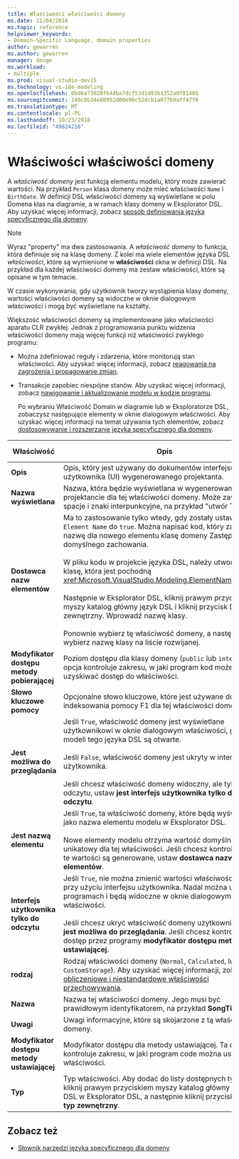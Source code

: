 ```yaml
---
title: Właściwości właściwości domeny
ms.date: 11/04/2016
ms.topic: reference
helpviewer_keywords:
- Domain-Specific Language, domain properties
author: gewarren
ms.author: gewarren
manager: douge
ms.workload:
- multiple
ms.prod: visual-studio-dev15
ms.technology: vs-ide-modeling
ms.openlocfilehash: 0bd6a73028f644ba7dcf53d1d83b1352a0f81405
ms.sourcegitcommit: 240c8b34e80952d00e90c52dcb1a077b9aff47f6
ms.translationtype: MT
ms.contentlocale: pl-PL
ms.lasthandoff: 10/23/2018
ms.locfileid: "49824216"
---
```

# <a name="properties-of-domain-properties"></a>Właściwości właściwości domeny
A *właściwość domeny* jest funkcją elementu modelu, który może zawierać wartości. Na przykład `Person` klasa domeny może mieć właściwości `Name` i `BirthDate`. W definicji DSL właściwości domeny są wyświetlane w polu Domena klas na diagramie, a w ramach klasy domeny w Eksplorator DSL. Aby uzyskać więcej informacji, zobacz [sposób definiowania języka specyficznego dla domeny](../modeling/how-to-define-a-domain-specific-language.md).

> [!NOTE]
>  Wyraz "property" ma dwa zastosowania. A *właściwość domeny* to funkcja, która definiuje się na klasę domeny. Z kolei ma wiele elementów języka DSL *właściwości*, które są wymienione w **właściwości** okna w definicji DSL. Na przykład dla każdej właściwości domeny ma zestaw właściwości, które są opisane w tym temacie.

 W czasie wykonywania, gdy użytkownik tworzy wystąpienia klasy domeny, wartości właściwości domeny są widoczne w oknie dialogowym właściwości i mogą być wyświetlane na kształty.

 Większość właściwości domeny są implementowane jako właściwości aparatu CLR zwykłej. Jednak z programowania punktu widzenia właściwości domeny mają więcej funkcji niż właściwości zwykłego programu:

- Można zdefiniować reguły i zdarzenia, które monitorują stan właściwości. Aby uzyskać więcej informacji, zobacz [reagowania na zagrożenia i propagowanie zmian](../modeling/responding-to-and-propagating-changes.md).

- Transakcje zapobiec niespójne stanów. Aby uzyskać więcej informacji, zobacz [nawigowanie i aktualizowanie modelu w kodzie programu](../modeling/navigating-and-updating-a-model-in-program-code.md).

  Po wybraniu Właściwość Domain w diagramie lub w Eksploratorze DSL, zobaczysz następujące elementy w oknie dialogowym właściwości. Aby uzyskać więcej informacji na temat używania tych elementów, zobacz [dostosowywanie i rozszerzanie języka specyficznego dla domeny](../modeling/customizing-and-extending-a-domain-specific-language.md).

|Właściwość|Opis|Wartość domyślna|
|-|-|-|
|**Opis**|Opis, który jest używany do dokumentów interfejsu użytkownika (UI) wygenerowanego projektanta.|\<Brak >|
|**Nazwa wyświetlana**|Nazwa, która będzie wyświetlana w wygenerowanym projektancie dla tej właściwości domeny. Może zawierać spacje i znaki interpunkcyjne, na przykład "utwór Title".|\<Brak >|
|**Dostawca nazw elementów**|Ma to zastosowanie tylko wtedy, gdy zostały ustawione `Is Element Name` do `true`. Można napisać kod, który zawiera nazwę dla nowego elementu klasę domeny Zastępowanie domyślnego zachowania.<br /><br /> W pliku kodu w projekcie języka DSL, należy utworzyć klasę, która jest pochodną <xref:Microsoft.VisualStudio.Modeling.ElementNameProvider>.<br /><br /> Następnie w Eksplorator DSL, kliknij prawym przyciskiem myszy katalog główny język DSL i kliknij przycisk Dodaj typ zewnętrzny. Wprowadź nazwę klasy.<br /><br /> Ponownie wybierz tę właściwość domeny, a następnie wybierz nazwę klasy na liście rozwijanej.|\<Brak >|
|**Modyfikator dostępu metody pobierającej**|Poziom dostępu dla klasy domeny (`public` lub `internal`). Ta opcja kontroluje zakresu, w jaki program kod może uzyskiwać dostęp do właściwości.|`public`|
|**Słowo kluczowe pomocy**|Opcjonalne słowo kluczowe, które jest używane do indeksowania pomocy F1 dla tej właściwości domeny.|\<Brak >|
|**Jest możliwa do przeglądania**|Jeśli `True`, właściwość domeny jest wyświetlane użytkownikowi w oknie dialogowym właściwości, gdy modeli tego języka DSL są otwarte.<br /><br /> Jeśli `False`, właściwość domeny jest ukryty w interfejsie użytkownika.<br /><br /> Jeśli chcesz właściwość domeny widoczny, ale tylko do odczytu, ustaw **jest interfejs użytkownika tylko do odczytu**.|`True`|
|**Jest nazwą elementu**|Jeśli `True`, ta właściwość domeny, które będą wyświetlane jako nazwa elementu modelu w Eksplorator DSL.<br /><br /> Nowe elementy modelu otrzyma wartość domyślną unikatowy dla tej właściwości. Jeśli chcesz kontrolować, jak te wartości są generowane, ustaw **dostawca nazw elementów**.|`False`|
|**Interfejs użytkownika tylko do odczytu**|Jeśli `True`, nie można zmienić wartości właściwości domeny przy użyciu interfejsu użytkownika. Nadal można ustawić w programach i będą widoczne w oknie dialogowym właściwości.<br /><br /> Jeśli chcesz ukryć właściwość domeny użytkownika, ustaw **jest możliwa do przeglądania**. Jeśli chcesz kontrolować dostęp przez programy **modyfikator dostępu metody ustawiającej**.|`False`|
|**rodzaj**|Rodzaj właściwości domeny (`Normal`, `Calculated`, lub `CustomStorage`). Aby uzyskać więcej informacji, zobacz [obliczeniowe i niestandardowe właściwości przechowywania](../modeling/calculated-and-custom-storage-properties.md).|`Normal`|
|**Nazwa**|Nazwa tej właściwości domeny. Jego musi być prawidłowym identyfikatorem, na przykład **SongTitle**.|\<Brak >|
|**Uwagi**|Uwagi informacyjne, które są skojarzone z tą właściwością domeny.|\<Brak >|
|**Modyfikator dostępu metody ustawiającej**|Modyfikator dostępu dla metody ustawiającej. Ta opcja kontroluje zakresu, w jaki program code można ustawić właściwości.|`public`|
|**Typ**|Typ właściwości. Aby dodać do listy dostępnych typów, kliknij prawym przyciskiem myszy katalog główny języka DSL w Eksplorator DSL, a następnie kliknij przycisk **Dodaj typ zewnętrzny**.|`String`|

## <a name="see-also"></a>Zobacz też

- [Słownik narzędzi języka specyficznego dla domeny](http://msdn.microsoft.com/ca5e84cb-a315-465c-be24-76aa3df276aa)